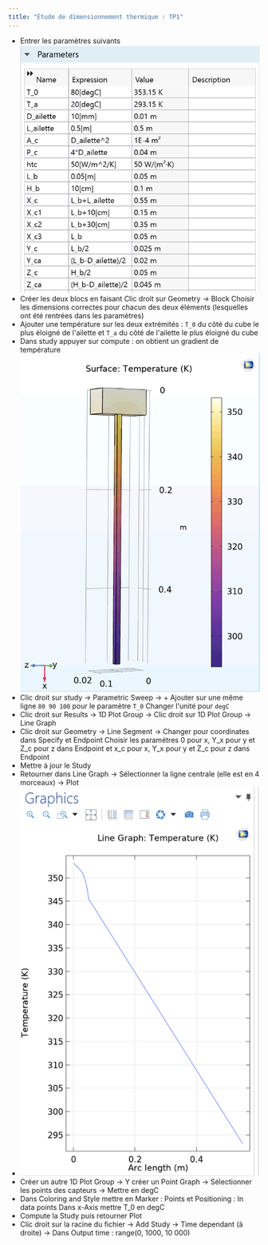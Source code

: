 ```yaml
---
title: "Étude de dimensionnement thermique : TP1"
---
```

- Entrer les paramètres suivants
![Paramètres|400](parameters.png)
- Créer les deux blocs en faisant 
Clic droit sur Geometry -> Block
Choisir les dimensions correctes pour chacun des deux éléments (lesquelles ont été rentrées dans les paramètres)
- Ajouter une température sur les deux extrémités : ``T_0`` du côté du cube le plus éloigné de l'ailette et ``T_a`` du côté de l'ailette le plus éloigné du cube
- Dans study appuyer sur compute : on obtient un gradient de température
 ![Gradient de température|400](grad_temp_3D.png)
- Clic droit sur study -> Parametric Sweep -> +
  Ajouter sur une même ligne ``80 90 100`` pour le paramètre ``T_0``
  Changer l'unité pour ``degC`` 
- Clic droit sur Results -> 1D Plot Group -> Clic droit sur 1D Plot Group -> Line Graph
- Clic droit sur Geometry -> Line Segment -> Changer pour coordinates dans Specify et Endpoint
  Choisir les paramètres 0 pour x, Y_x pour y et Z_c pour z dans Endpoint et x_c pour x, Y_x pour y et Z_c pour z dans Endpoint
- Mettre à jour le Study
- Retourner dans Line Graph -> Sélectionner la ligne centrale (elle est en 4 morceaux) -> Plot
- ![Evolution de la température|400](line_graph_temp.png)
- Créer un autre 1D Plot Group -> Y créer un Point Graph -> Sélectionner les points des capteurs -> Mettre en degC
- Dans Coloring and Style mettre en Marker : Points et Positioning : In data points
  Dans x-Axis mettre T_0 en degC
- Compute la Study puis retourner Plot
- Clic droit sur la racine du fichier -> Add Study -> Time dependant (à droite) -> Dans Output time : range(0, 1000, 10 000)